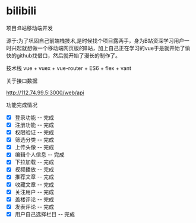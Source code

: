 # bilibili
项目:B站移动端开发

源于:为了巩固自己前端栈技术,是时候找个项目露两手，身为B站资深学习用户一时兴起就想做一个移动端网页版的B站，加上自己正在学习的vue于是就开始了愉快的github找借口，然后就开始了漫长的制作了。

技术栈
vue + vuex + vue-router + ES6 + flex + vant

关于接口数据

http://112.74.99.5:3000/web/api

功能完成情况
- [x] 登录功能 -- 完成
- [x] 注册功能 -- 完成
- [x] 权限验证 -- 完成
- [x] 筛选分类 -- 完成
- [x] 上传头像 -- 完成
- [x] 编辑个人信息 -- 完成
- [x] 下拉加载 -- 完成
- [x] 视频播放 -- 完成
- [x] 推荐文章 -- 完成
- [x] 收藏文章 -- 完成
- [x] 关注用户 -- 完成
- [x] 盖楼评论 -- 完成
- [x] 发表评论 -- 完成
- [x] 用户自己选择栏目 -- 完成